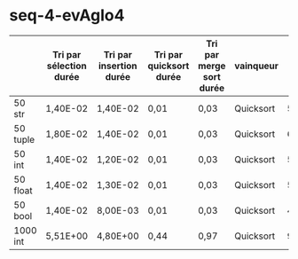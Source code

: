 # seq-4-evAglo4

|          | Tri par sélection durée | Tri par insertion durée | Tri par quicksort durée | Tri par merge sort durée | vainqueur | écart relatif |
| -------- | ----------------------- | ----------------------- | ----------------------- | ------------------------ | --------- | ------------- |
| 50 str   | 1,40E-02                | 1,40E-02                | 0,01                    | 0,03                     | Quicksort | 50,00%        |
| 50 tuple | 1,80E-02                | 1,40E-02                | 0,01                    | 0,03                     | Quicksort | 66,67%        |
| 50 int   | 1,40E-02                | 1,20E-02                | 0,01                    | 0,03                     | Quicksort | 50,00%        |
| 50 float | 1,40E-02                | 1,30E-02                | 0,01                    | 0,03                     | Quicksort | 50,00%        |
| 50 bool  | 1,40E-02                | 8,00E-03                | 0,01                    | 0,03                     | Quicksort | 42,86%        |
| 1000 int | 5,51E+00                | 4,80E+00                | 0,44                    | 0,97                     | Quicksort | 92,05%        |

